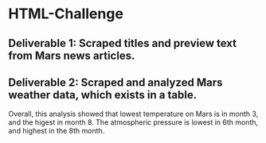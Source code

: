 # HTML-Challenge

## Deliverable 1: Scraped titles and preview text from Mars news articles.
## Deliverable 2: Scraped and analyzed Mars weather data, which exists in a table.

Overall, this analysis showed that lowest temperature on Mars is in month 3, and the higest in month 8. The atmospheric pressure is lowest in 6th month, and highest in the 8th month.
